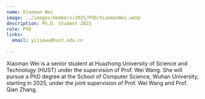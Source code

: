 ```yaml
---
name: Xiaoman Wei
image: ../images/members/2025/PhD/XiaomanWei.webp
description: Ph.D. Student 2025
role: PhD
links:
  email: yijiewu@hust.edu.cn
  
---
```


Xiaoman Wei is a senior student at Huazhong University of Science and Technology (HUST) under the supervision of Prof. Wei Wang. She will pursue a PhD degree at the School of Computer Science, Wuhan University, starting in 2025, under the joint supervision of Prof. Wei Wang and Prof. Qian Zhang.
